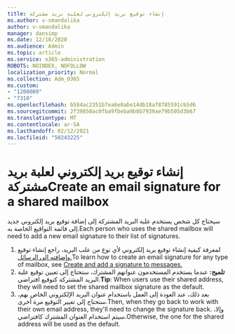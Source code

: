 ```yaml
---
title: إنشاء توقيع بريد إلكتروني لعلبة بريد مشتركة
ms.author: v-smandalika
author: v-smandalika
manager: dansimp
ms.date: 12/18/2020
ms.audience: Admin
ms.topic: article
ms.service: o365-administration
ROBOTS: NOINDEX, NOFOLLOW
localization_priority: Normal
ms.collection: Adm_O365
ms.custom:
- "1200009"
- "7310"
ms.openlocfilehash: b584ac2351b7ea6e0abe14db18af8785591cb5d6
ms.sourcegitcommit: 2f39850ac0fba9fbeba9b8b7939ae79b505d3b67
ms.translationtype: MT
ms.contentlocale: ar-SA
ms.lasthandoff: 02/12/2021
ms.locfileid: "50243225"
---
```

# <a name="create-an-email-signature-for-a-shared-mailbox"></a><span data-ttu-id="35621-102">إنشاء توقيع بريد إلكتروني لعلبة بريد مشتركة</span><span class="sxs-lookup"><span data-stu-id="35621-102">Create an email signature for a shared mailbox</span></span>

<span data-ttu-id="35621-103">سيحتاج كل شخص يستخدم علبة البريد المشتركة إلى إضافة توقيع بريد إلكتروني جديد إلى قائمة التواقيع الخاصة به.</span><span class="sxs-lookup"><span data-stu-id="35621-103">Each person who uses the shared mailbox will need to add a new email signature to their list of signatures.</span></span>

1. <span data-ttu-id="35621-104">لمعرفة كيفية إنشاء توقيع بريد إلكتروني لأي نوع من علب البريد، راجع إنشاء توقيع [وإضافته إلى الرسائل.](https://support.office.com/article/8ee5d4f4-68fd-464a-a1c1-0e1c80bb27f2)</span><span class="sxs-lookup"><span data-stu-id="35621-104">To learn how to create an email signature for any type of mailbox, see [Create and add a signature to messages.](https://support.office.com/article/8ee5d4f4-68fd-464a-a1c1-0e1c80bb27f2)</span></span>
2. <span data-ttu-id="35621-105">**تلميح:** عندما يستخدم المستخدمون عنوانهم المشترك، ستحتاج إلى تعيين توقيع علبة البريد المشتركة كتوقيع افتراضي.</span><span class="sxs-lookup"><span data-stu-id="35621-105">**Tip**: When users use their shared address, they will need to set the shared mailbox signature as the default.</span></span>
3. <span data-ttu-id="35621-106">بعد ذلك، عند العودة إلى العمل باستخدام عنوان البريد الإلكتروني الخاص بهم، ستحتاج إلى تغيير التوقيع مرة أخرى.</span><span class="sxs-lookup"><span data-stu-id="35621-106">Then, when they go back to work with their own email address, they'll need to change the signature back.</span></span> <span data-ttu-id="35621-107">وإلا، سيتم استخدام العنوان المشترك كافتراضي.</span><span class="sxs-lookup"><span data-stu-id="35621-107">Otherwise, the one for the shared address will be used as the default.</span></span>